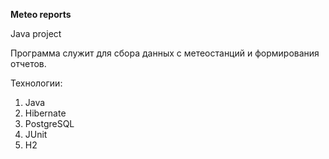 **Meteo reports**

Java project

Программа служит для сбора данных с метеостанций и формирования отчетов.

Технологии:

1) Java
2) Hibernate
3) PostgreSQL
4) JUnit
5) H2

